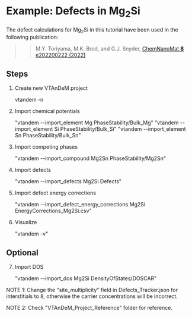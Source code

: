 Example: Defects in Mg<sub>2</sub>Si
====================================

The defect calculations for Mg<sub>2</sub>Si in this tutorial have been used in the following publication:

>> M.Y. Toriyama, M.K. Brod, and G.J. Snyder,
   [ChemNanoMat **8** e202200222 (2022)](https://doi.org/10.1002/cnma.202200222)

Steps
-----
1. Create new VTAnDeM project

	vtandem -n

2. Import chemical potentials

	"vtandem --import_element Mg PhaseStability/Bulk_Mg"
	"vtandem --import_element Si PhaseStability/Bulk_Si"
	"vtandem --import_element Sn PhaseStability/Bulk_Sn"

3. Import competing phases

	"vtandem --import_compound Mg2Sn PhaseStability/Mg2Sn"

4. Import defects

	"vtandem --import_defects Mg2Si Defects"

5. Import defect energy corrections

	"vtandem --import_defect_energy_corrections Mg2Si EnergyCorrections_Mg2Si.csv"

6. Visualize

	"vtandem -v"


Optional
--------
7. Import DOS

	"vtandem --import_dos Mg2Si DensityOfStates/DOSCAR"


NOTE 1: Change the "site_multiplicity" field in Defects_Tracker.json for interstitials to 8, otherwise the carrier concentrations will be incorrect.

NOTE 2: Check "VTAnDeM_Project_Reference" folder for reference.

